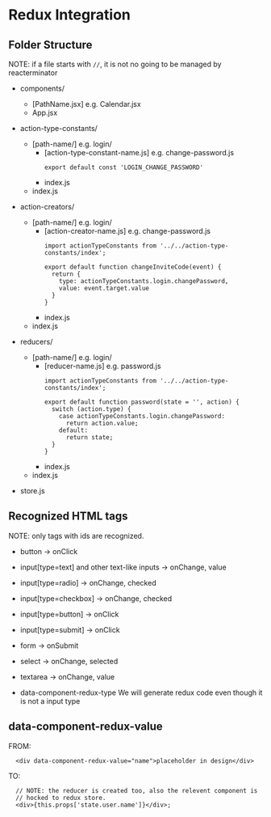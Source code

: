 # Redux Integration

## Folder Structure

NOTE: if a file starts with `//`,
it is not no going to be managed by reacterminator

- components/
  - [PathName.jsx] e.g. Calendar.jsx
  - App.jsx

- action-type-constants/
  - [path-name/] e.g. login/
    - [action-type-constant-name.js] e.g. change-password.js
      ```
      export default const 'LOGIN_CHANGE_PASSWORD'
      ```
    - index.js
  - index.js

- action-creators/
  - [path-name/] e.g. login/
    - [action-creator-name.js] e.g. change-password.js
      ```
      import actionTypeConstants from '../../action-type-constants/index';

      export default function changeInviteCode(event) {
        return {
          type: actionTypeConstants.login.changePassword,
          value: event.target.value
        }
      }
      ```
    - index.js
  - index.js

- reducers/
  - [path-name/] e.g. login/
    - [reducer-name.js] e.g. password.js
      ```
      import actionTypeConstants from '../../action-type-constants/index';

      export default function password(state = '', action) {
        switch (action.type) {
          case actionTypeConstants.login.changePassword:
            return action.value;
          default:
            return state;
        }
      }
      ```
    - index.js
  - index.js
- store.js

## Recognized HTML tags

NOTE: only tags with ids are recognized.

- button -> onClick
- input[type=text] and other text-like inputs -> onChange, value
- input[type=radio] -> onChange, checked
- input[type=checkbox] -> onChange, checked
- input[type=button] -> onClick
- input[type=submit] -> onClick
- form -> onSubmit
- select -> onChange, selected
- textarea -> onChange, value

- data-component-redux-type
  We will generate redux code even though it is not a input type

## data-component-redux-value
  FROM:
  ```
    <div data-component-redux-value="name">placeholder in design</div>
  ```
  TO:
  ```
    // NOTE: the reducer is created too, also the relevent component is
    // hocked to redux store.
    <div>{this.props['state.user.name']}</div>;
  ```
